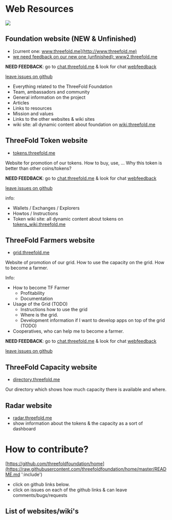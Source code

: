# Web Resources

![](https://images.unsplash.com/photo-1506452819137-0422416856b8?ixlib=rb-0.3.5&ixid=eyJhcHBfaWQiOjEyMDd9&s=35c3a22e647b11004efd8135de82164c&auto=format&fit=crop&w=1266&q=80)

## Foundation website (NEW & Unfinished) 

- [current one: www.threefold.me](http://www.threefold.me)
- [we need feedback on our new one (unfinished): www2.threefold.me](http://www2.threefold.me)

**NEED FEEDBACK**: go to [chat.threefold.me](https://chat.grid.tf/signup_user_complete/?id=wpz16r964bdnuqxc5p7kn5upmo) & look for chat [webfeedback](https://chat.grid.tf/threefold/channels/webfeedback)

[leave issues on github](https://github.com/threefoldfoundation/www_threefold/issues)

- Everything related to the ThreeFold Foundation
- Team, ambassadors and community
- General information on the project
- Articles
- Links to resources
- Mission and values
- Links to the other websites & wiki sites
- wiki site: all dynamic content about foundation on [wiki.threefold.me](http://wiki.threefold.me)


## ThreeFold Token website 

- [tokens.threefold.me](https://tokens.threefold.me)

Website for promotion of our tokens. How to buy, use, ...
Why this token is better than other coins/tokens?

**NEED FEEDBACK**: go to [chat.threefold.me](https://chat.grid.tf/signup_user_complete/?id=wpz16r964bdnuqxc5p7kn5upmo) & look for chat [webfeedback](https://chat.grid.tf/threefold/channels/webfeedback)

[leave issues on github](https://github.com/threefoldfoundation/www_tokens/issues)


info:

- Wallets /  Exchanges / Explorers
- Howtos / Instructions
- Token wiki site: all dynamic content about tokens on [tokens_wiki.threefold.me](http://tokens_wiki.threefold.me)


## ThreeFold Farmers website 

- [grid.threefold.me](https://www.tffarmers.com/)

Website of promotion of our grid. How to use the capacity on the grid.
How to become a farmer.

Info:

- How to become TF Farmer
    - Profitability
    - Documentation
- Usage of the Grid (TODO)
    - Instructions how to use the grid
    - Where is the grid.
    - Development information if I want to develop apps on top of the grid (TODO)
- Cooperatives, who can help me to become a farmer.

**NEED FEEDBACK**: go to [chat.threefold.me](https://chat.grid.tf/signup_user_complete/?id=wpz16r964bdnuqxc5p7kn5upmo) & look for chat [webfeedback](https://chat.grid.tf/threefold/channels/webfeedback)

[leave issues on github](https://github.com/threefoldfoundation/www_grid/issues)


## ThreeFold Capacity website 

- [directory.threefold.me](http://directory.threefold.me)

Our directory which shows how much capacity there is available and where.

## Radar website 

- [radar.threefold.me](http://radar.threefold.me)
- show information about the tokens & the capacity as a sort of dashboard


# How to contribute?

[https://github.com/threefoldfoundation/home](https://raw.githubusercontent.com/threefoldfoundation/home/master/README.md ':include')

- click on github links below.
- click on issues on each of the github links & can leave comments/bugs/requests

## List of websites/wiki's

[](itenv/wiki_pages_toc.md ':include')

[](itenv/web_sites_toc.md ':include')

[](itenv/wiki_pages_other_toc.md ':include')
